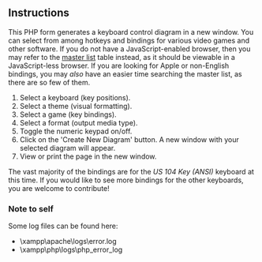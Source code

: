 ## Instructions

This PHP form generates a keyboard control diagram in a new window. You can select from among hotkeys and bindings for various video games and other software. If you do not have a JavaScript-enabled browser, then you may refer to the [master list](http://isometricland.net/keyboard/keyboard-list.php) table instead, as it should be viewable in a JavaScript-less browser. If you are looking for Apple or non-English bindings, you may *also* have an easier time searching the master list, as there are so few of them.

1. Select a keyboard (key positions).
1. Select a theme (visual formatting).
1. Select a game (key bindings).
1. Select a format (output media type).
1. Toggle the numeric keypad on/off.
1. Click on the 'Create New Diagram' button. A new window with your selected diagram will appear.
1. View or print the page in the new window.

The vast majority of the bindings are for the *US 104 Key (ANSI)* keyboard at this time. If you would like to see more bindings for the other keyboards, you are welcome to contribute!

### Note to self

Some log files can be found here:

* \xampp\apache\logs\error.log
* \xampp\php\logs\php_error_log
